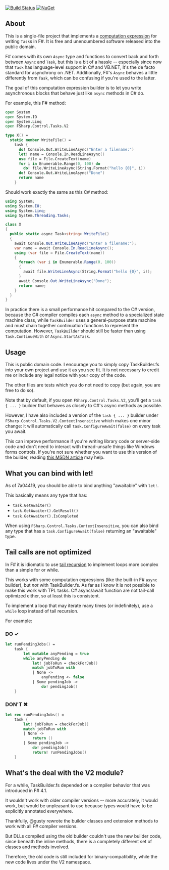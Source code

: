 [![Build Status](https://travis-ci.org/rspeele/TaskBuilder.fs.svg?branch=master)](https://travis-ci.org/rspeele/TaskBuilder.fs) [![NuGet](https://img.shields.io/nuget/v/TaskBuilder.fs.svg)](https://www.nuget.org/packages/TaskBuilder.fs/)

## About

This is a single-file project that implements a
[computation expression](https://docs.microsoft.com/en-us/dotnet/articles/fsharp/language-reference/computation-expressions)
for writing `Task`s in F#.
It is free and unencumbered software released into the public domain.

F# comes with its own `Async` type and functions to convert back and
forth between `Async` and `Task`, but this is a bit of a hassle --
especially since now that `Task` has language-level support in C# and
VB.NET, it's the de facto standard for asynchrony on .NET.
Additionally, F#'s `Async` behaves a little differently from `Task`,
which can be confusing if you're used to the latter.

The goal of this computation expression builder is to let you write
asynchronous blocks that behave just like `async` methods in C# do.

For example, this F# method:

```fsharp
open System
open System.IO
open System.Linq
open FSharp.Control.Tasks.V2

type X() =
  static member WriteFile() =
    task {
      do! Console.Out.WriteLineAsync("Enter a filename:")
      let! name = Console.In.ReadLineAsync()
      use file = File.CreateText(name)
      for i in Enumerable.Range(0, 100) do
        do! file.WriteLineAsync(String.Format("hello {0}", i))
      do! Console.Out.WriteLineAsync("Done")
      return name
    }
```

Should work exactly the same as this C# method:

```csharp
using System;
using System.IO;
using System.Linq;
using System.Threading.Tasks;

class X
{
  public static async Task<string> WriteFile()
  {
    await Console.Out.WriteLineAsync("Enter a filename:");
    var name = await Console.In.ReadLineAsync();
    using (var file = File.CreateText(name))
    {
      foreach (var i in Enumerable.Range(0, 100))
      {
        await file.WriteLineAsync(String.Format("hello {0}", i));
      }
      await Console.Out.WriteLineAsync("Done");
      return name;
    }
  }
}
```

In practice there is a small performance hit compared to the C#
version, because the C# compiler compiles each `async` method to a
specialized state machine class, while `TaskBuilder` uses a
general-purpose state machine and must chain together continuation
functions to represent the computation. However, `TaskBuilder` should
still be faster than using `Task.ContinueWith` or `Async.StartAsTask`.

## Usage

This is public domain code. I encourage you to simply copy
TaskBuilder.fs into your own project and use it as you see fit. It is
not necessary to credit me or include any legal notice with your copy
of the code.

The other files are tests which you do not need to copy (but again,
you are free to do so).

Note that by default, if you open `FSharp.Control.Tasks.V2`, you'll get
a `task { ... }` builder that behaves as closely to C#'s async methods as possible.

However, I have also included a version of the `task { ... }` builder under
`FSharp.Control.Tasks.V2.ContextInsensitive` which makes one minor change: it will
automatically call `task.ConfigureAwait(false)` on every task you await.

This can improve performance if you're writing library code or server-side code
and don't need to interact with thread-unsafe things like Windows forms controls.
If you're not sure whether you want to use this version of the builder,
reading [this MSDN article](https://msdn.microsoft.com/en-us/magazine/jj991977.aspx)
may help.

## What you can bind with let!

As of 7a04419, you should be able to bind anything "awaitable" with `let!`.

This basically means any type that has:

* `task.GetAwaiter()`
* `task.GetAwaiter().GetResult()`
* `task.GetAwaiter().IsCompleted`

When using `FSharp.Control.Tasks.ContextInsensitive`, you can also bind any type
that has a `task.ConfigureAwait(false)` returning an "awaitable" type.

## Tail calls are not optimized

In F# it is idiomatic to use [tail
recursion](https://en.wikipedia.org/wiki/Tail_call) to implement loops more
complex than a simple for or while.

This works with some computation expressions (like the built-in F# `async`
builder), but _not_ with TaskBuilder.fs. As far as I know it is not possible to
make this work with TPL tasks. C# async/await function are not tail-call
optimized either, so at least this is consistent.

To implement a loop that may iterate many times (or indefinitely), use a `while` loop
instead of tail recursion.

For example:

### DO &#10003;

```fsharp
let runPendingJobs() =
    task {
        let mutable anyPending = true
        while anyPending do
            let! jobToRun = checkForJob()
            match jobToRun with
            | None ->
                anyPending <- false
            | Some pendingJob ->
                do! pendingJob()
    }
```

### DON'T &#10006;

```fsharp
let rec runPendingJobs() =
    task {
        let! jobToRun = checkForJob()
        match jobToRun with
        | None ->
            return ()
        | Some pendingJob ->
            do! pendingJob()
            return! runPendingJobs()
    }
```

## What's the deal with the V2 module?

For a while, TaskBuilder.fs depended on a compiler behavior that was introduced in F# 4.1.

It wouldn't work with older compiler versions -- more accurately, it would work, but would be unpleasant to use
because types would have to be explicitly annotated everywhere.

Thankfully, @gusty rewrote the builder classes and extension methods to work with all F# compiler versions.

But DLLs compiled using the old builder couldn't use the new builder code, since beneath the inline methods,
there is a completely different set of classes and methods involved.

Therefore, the old code is still included for binary-compatibility, while the new code lives under the V2 namespace.

